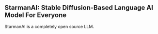 ## StarmanAI: Stable Diffusion-Based Language AI Model For Everyone
StarmanAI is a completely open source LLM.
